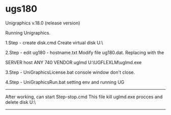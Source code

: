 # ugs180
 Unigraphics v.18.0 (release version)
 
Running Unigraphics.

1.Step - create disk.cmd
 Create virtual disk U:\

2.Step - edit ug180 - hostname.txt
 Modify file ug180.dat. Replacing <host> with the <computer name>
 
SERVER host ANY 740
VENDOR uglmd U:\UGFLEXLM\uglmd.exe

3.Step - UniGraphicsLicense.bat
  console window don't close.

4.Step - UniGraphicsRun.bat
  setting env and running UG

---
After working, can start Step-stop.cmd
This file kill uglmd.exe procces and delete disk U:\

-------------------------------------------------------------------------------

